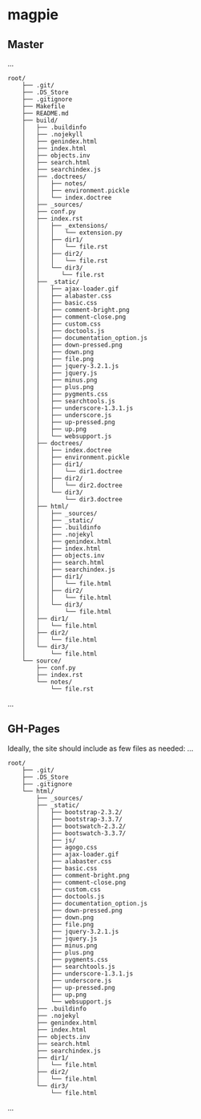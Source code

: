 # magpie


## Master

...

	root/
	    ├── .git/ 
	    ├── .DS_Store
	    ├── .gitignore
	    ├── Makefile
	    ├── README.md
	    ├── build/
	    │   ├── .buildinfo
	    │   ├── .nojekyll
	    │   ├── genindex.html
	    │   ├── index.html
	    │   ├── objects.inv
	    │   ├── search.html
	    │   ├── searchindex.js
	    │   ├── .doctrees/
	    │   │   ├── notes/
	    │   │   ├── environment.pickle
	    │   │   └── index.doctree
	    │   ├── _sources/
	    │   ├── conf.py 
	    │   ├── index.rst 
        │   │   ├── _extensions/ 
        │   │   │   └── extension.py 
        │   │   ├── dir1/ 
        │   │   │   └── file.rst 
        │   │   ├── dir2/ 
        │   │   │   └── file.rst 
        │   │   └── dir3/ 
        │   │      └── file.rst 
	    │   ├── _static/ 
        │   │   ├── ajax-loader.gif 
        │   │   ├── alabaster.css 
        │   │   ├── basic.css 
        │   │   ├── comment-bright.png 
        │   │   ├── comment-close.png
        │   │   ├── custom.css 
        │   │   ├── doctools.js 
        │   │   ├── documentation_option.js 
        │   │   ├── down-pressed.png 
        │   │   ├── down.png 
        │   │   ├── file.png 
        │   │   ├── jquery-3.2.1.js 
        │   │   ├── jquery.js 
        │   │   ├── minus.png 
        │   │   ├── plus.png
        │   │   ├── pygments.css 
        │   │   ├── searchtools.js 
        │   │   ├── underscore-1.3.1.js 
        │   │   ├── underscore.js 
        │   │   ├── up-pressed.png 
        │   │   ├── up.png 
        │   │   └── websupport.js 
        │   ├── doctrees/ 
        │   │   ├── index.doctree
        │   │   ├── environment.pickle 
        │   │   ├── dir1/ 
        │   │   │   └── dir1.doctree 
        │   │   ├── dir2/ 
        │   │   │   └── dir2.doctree 
        │   │   └── dir3/ 
        │   │       └── dir3.doctree 
        │   ├── html/ 
        │   │   ├── _sources/ 
        │   │   ├── _static/ 
        │   │   ├── .buildinfo 
        │   │   ├── .nojekyl 
        │   │   ├── genindex.html 
        │   │   ├── index.html 
        │   │   ├── objects.inv 
        │   │   ├── search.html 
        │   │   ├── searchindex.js 
        │   │   ├── dir1/ 
        │   │   │   └── file.html 
        │   │   ├── dir2/ 
        │   │   │   └── file.html 
        │   │   └── dir3/ 
        │   │       └── file.html 
        │   ├── dir1/
        │   │   └── file.html 
        │   ├── dir2/
        │   │   └── file.html 
        │   └── dir3/
        │       └── file.html 
        └── source/
            ├── conf.py
            ├── index.rst 
            └── notes/ 
                └── file.rst


...


## GH-Pages

Ideally, the site should include as few files as needed:
...

	root/
	    ├── .git/ 
	    ├── .DS_Store
	    ├── .gitignore
	    └── html/ 
            ├── _sources/ 
            ├── _static/ 
            │   ├── bootstrap-2.3.2/ 
            │   ├── bootstrap-3.3.7/ 
            │   ├── bootswatch-2.3.2/ 
            │   ├── bootswatch-3.3.7/ 
            │   ├── js/ 
            │   ├── agogo.css 
            │   ├── ajax-loader.gif 
            │   ├── alabaster.css 
            │   ├── basic.css 
            │   ├── comment-bright.png 
            │   ├── comment-close.png
            │   ├── custom.css 
            │   ├── doctools.js 
            │   ├── documentation_option.js 
            │   ├── down-pressed.png 
            │   ├── down.png 
            │   ├── file.png 
            │   ├── jquery-3.2.1.js 
            │   ├── jquery.js 
            │   ├── minus.png 
            │   ├── plus.png
            │   ├── pygments.css 
            │   ├── searchtools.js 
            │   ├── underscore-1.3.1.js 
            │   ├── underscore.js 
            │   ├── up-pressed.png 
            │   ├── up.png 
            │   └── websupport.js 
            ├── .buildinfo 
            ├── .nojekyl 
            ├── genindex.html 
            ├── index.html 
            ├── objects.inv 
            ├── search.html 
            ├── searchindex.js 
            ├── dir1/ 
            │   └── file.html 
            ├── dir2/ 
            │   └── file.html 
            └── dir3/ 
                └── file.html 


...
